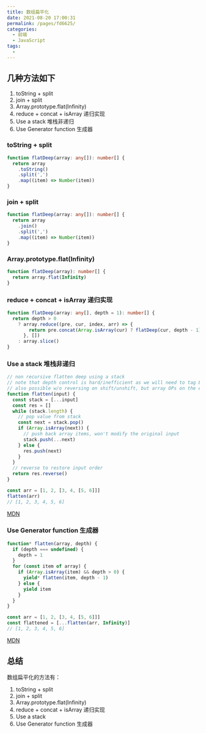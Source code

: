 ```yaml
---
title: 数组扁平化
date: 2021-08-20 17:00:31
permalink: /pages/fd6625/
categories:
  - 前端
  - JavaScript
tags:
  -
---
```


## 几种方法如下

1. toString + split
2. join + split
3. Array.prototype.flat(Infinity)
4. reduce + concat + isArray 递归实现
5. Use a stack 堆栈非递归
6. Use Generator function 生成器

### toString + split

```ts
function flatDeep(array: any[]): number[] {
  return array
    .toString()
    .split(',')
    .map((item) => Number(item))
}
```

### join + split

```ts
function flatDeep(array: any[]): number[] {
  return array
    .join()
    .split(',')
    .map((item) => Number(item))
}
```

### Array.prototype.flat(Infinity)

```ts
function flatDeep(array): number[] {
  return array.flat(Infinity)
}
```

### reduce + concat + isArray 递归实现

```ts
function flatDeep(array: any[], depth = 1): number[] {
  return depth > 0
    ? array.reduce((pre, cur, index, arr) => {
        return pre.concat(Array.isArray(cur) ? flatDeep(cur, depth - 1) : cur)
      }, [])
    : array.slice()
}
```

### Use a stack 堆栈非递归

```js
// non recursive flatten deep using a stack
// note that depth control is hard/inefficient as we will need to tag EACH value with its own depth
// also possible w/o reversing on shift/unshift, but array OPs on the end tends to be faster
function flatten(input) {
  const stack = [...input]
  const res = []
  while (stack.length) {
    // pop value from stack
    const next = stack.pop()
    if (Array.isArray(next)) {
      // push back array items, won't modify the original input
      stack.push(...next)
    } else {
      res.push(next)
    }
  }
  // reverse to restore input order
  return res.reverse()
}

const arr = [1, 2, [3, 4, [5, 6]]]
flatten(arr)
// [1, 2, 3, 4, 5, 6]
```

[MDN](https://developer.mozilla.org/en-US/docs/Web/JavaScript/Reference/Global_Objects/Array/flat#use_a_stack)

### Use Generator function 生成器

```js
function* flatten(array, depth) {
  if (depth === undefined) {
    depth = 1
  }
  for (const item of array) {
    if (Array.isArray(item) && depth > 0) {
      yield* flatten(item, depth - 1)
    } else {
      yield item
    }
  }
}

const arr = [1, 2, [3, 4, [5, 6]]]
const flattened = [...flatten(arr, Infinity)]
// [1, 2, 3, 4, 5, 6]
```

[MDN](https://developer.mozilla.org/en-US/docs/Web/JavaScript/Reference/Global_Objects/Array/flat#use_generator_function)

## 总结

数组扁平化的方法有：

1. toString + split
2. join + split
3. Array.prototype.flat(Infinity)
4. reduce + concat + isArray 递归实现
5. Use a stack
6. Use Generator function 生成器
